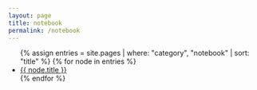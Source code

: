 ```yaml
---
layout: page
title: notebook
permalink: /notebook
---
```


<div class="sections">
  <ul class="section-list">
    {% assign
      entries = site.pages
        | where: "category", "notebook"
        | sort: "title"
    %}
    {% for node in entries %}
    <li class="section-list-item">
      <a href="{{ node.url | prepend: site.baseurl }}">{{ node.title }}</a>
    </li>
    {% endfor %}
  </ul>
</div>
